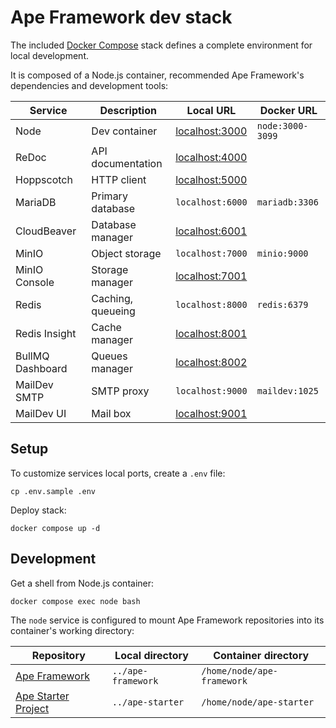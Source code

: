 # Ape Framework dev stack

The included [Docker Compose](https://docs.docker.com/compose) stack defines a complete environment for local development.

It is composed of a Node.js container, recommended Ape Framework's dependencies and development tools:

| Service          | Description       | Local URL                               | Docker URL       |
| ---------------- | ----------------- | --------------------------------------- | ---------------- |
| Node             | Dev container     | [localhost:3000](http://localhost:3000) | `node:3000-3099` |
| ReDoc            | API documentation | [localhost:4000](http://localhost:4000) |                  |
| Hoppscotch       | HTTP client       | [localhost:5000](http://localhost:5000) |                  |
| MariaDB          | Primary database  | `localhost:6000`                        | `mariadb:3306`   |
| CloudBeaver      | Database manager  | [localhost:6001](http://localhost:6001) |                  |
| MinIO            | Object storage    | `localhost:7000`                        | `minio:9000`     |
| MinIO Console    | Storage manager   | [localhost:7001](http://localhost:7001) |                  |
| Redis            | Caching, queueing | `localhost:8000`                        | `redis:6379`     |
| Redis Insight    | Cache manager     | [localhost:8001](http://localhost:8001) |                  |
| BullMQ Dashboard | Queues manager    | [localhost:8002](http://localhost:8002) |                  |
| MailDev SMTP     | SMTP proxy        | `localhost:9000`                        | `maildev:1025`   |
| MailDev UI       | Mail box          | [localhost:9001](http://localhost:9001) |                  |

## Setup

To customize services local ports, create a `.env` file:

```
cp .env.sample .env
```

Deploy stack:

```
docker compose up -d
```

## Development

Get a shell from Node.js container:

```
docker compose exec node bash
```

The `node` service is configured to mount Ape Framework repositories into its container's working directory:

| Repository                                                        | Local directory    | Container directory        |
| ----------------------------------------------------------------- | ------------------ | -------------------------- |
| [Ape Framework](https://github.com/ApeCommerce/ape-framework)     | `../ape-framework` | `/home/node/ape-framework` |
| [Ape Starter Project](https://github.com/ApeCommerce/ape-starter) | `../ape-starter`   | `/home/node/ape-starter`   |
